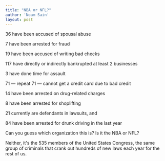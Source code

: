 ```yaml
---
title: "NBA or NFL?"
author: 'Noam Sain'
layout: post
---
```


36 have been accused of spousal abuse  
  
7 have been arrested for fraud

19 have been accused of writing bad checks

117 have directly or indirectly bankrupted at least 2 businesses

3 have done time for assault

71 — repeat 71 — cannot get a credit card due to bad credit

14 have been arrested on drug-related charges

8 have been arrested for shoplifting

21 currently are defendants in lawsuits, and

84 have been arrested for drunk driving in the last year

Can you guess which organization this is? Is it the NBA or NFL?

Neither, it's the 535 members of the United States Congress, the same group of criminals that crank out hundreds of new laws each year for the rest of us.